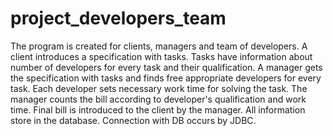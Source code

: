 # project_developers_team
The program is created for clients, managers and team of developers. A client introduces a specification
with tasks. Tasks have information about number of developers for every task and their qualification.
A manager gets the specification with tasks and finds free appropriate developers for every task.
Each developer sets necessary work time for solving the task. The manager counts the bill according to
developer's qualification and work time. Final bill is introduced to the client by the manager.
All information store in the database. Connection with DB occurs by JDBC.
